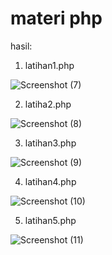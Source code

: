 # materi php


hasil:

1. latihan1.php

![Screenshot (7)](https://user-images.githubusercontent.com/129713088/237020160-6de6222d-1c44-421c-ab1a-4a6db4ad521a.png)

2. latiha2.php

![Screenshot (8)](https://user-images.githubusercontent.com/129713088/237020266-89ff4d92-ce3c-4328-956d-fdba9750b387.png)

3. latihan3.php

![Screenshot (9)](https://user-images.githubusercontent.com/129713088/237020383-4686e5fd-aae0-415c-8617-7fca548ae8b7.png)

4. latihan4.php

![Screenshot (10)](https://user-images.githubusercontent.com/129713088/237020477-75e7172c-3d24-4d37-a21a-39b4a49f6870.png)

5. latihan5.php

![Screenshot (11)](https://user-images.githubusercontent.com/129713088/237020577-665d99d4-f830-4372-9d3f-ef981aa71d51.png)
